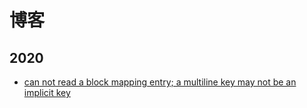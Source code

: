 # 博客

## 2020

- [can not read a block mapping entry; a multiline key may not be an implicit key](./20200101-can-not-read-a-block-mapping-entry-a-multiline-key-may-not-be-an-implicit-key)